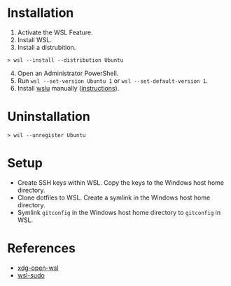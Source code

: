 # Installation
1. Activate the WSL Feature.
2. Install WSL.
3. Install a distrubition.

```shell
> wsl --install --distribution Ubuntu
```

4. Open an Administrator PowerShell.
5. Run `wsl --set-version Ubuntu 1` or `wsl --set-default-version 1`.
6. Install [wslu](https://wslutiliti.es/wslu/) manually ([instructions](https://wslutiliti.es/wslu/install.html#ubuntu)).

# Uninstallation

```shell
> wsl --unregister Ubuntu
```

# Setup
* Create SSH keys within WSL. Copy the keys to the Windows host home directory.
* Clone dotfiles to WSL. Create a symlink in the Windows host home directory.
* Symlink `gitconfig` in the Windows host home directory to `gitconfig` in WSL.

# References
* [xdg-open-wsl](https://github.com/cpbotha/xdg-open-wsl)
* [wsl-sudo](https://github.com/Chronial/wsl-sudo)